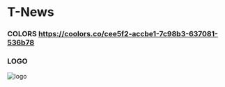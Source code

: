 # T-News


### COLORS https://coolors.co/cee5f2-accbe1-7c98b3-637081-536b78

### LOGO 
![logo](https://user-images.githubusercontent.com/34045341/138687249-c5446f6c-7c65-46b6-91d6-2c3cb379f39a.png)
